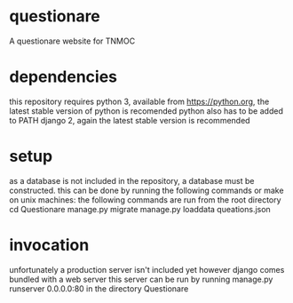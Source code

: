 # questionare
A questionare website for TNMOC

# dependencies
this repository requires
python 3, available from https://python.org, the latest stable version of python is recomended
python also has to be added to PATH
django 2, again the latest stable version is recommended

# setup
as a database is not included in the repository, a database must be constructed.
this can be done by running the following commands or make on unix machines:
the following commands are run from the root directory 
cd Questionare
manage.py migrate
manage.py loaddata queations.json

# invocation
unfortunately a production server isn't included yet however django comes bundled with a web server
this server can be run by running
manage.py runserver 0.0.0.0:80
in the directory Questionare
